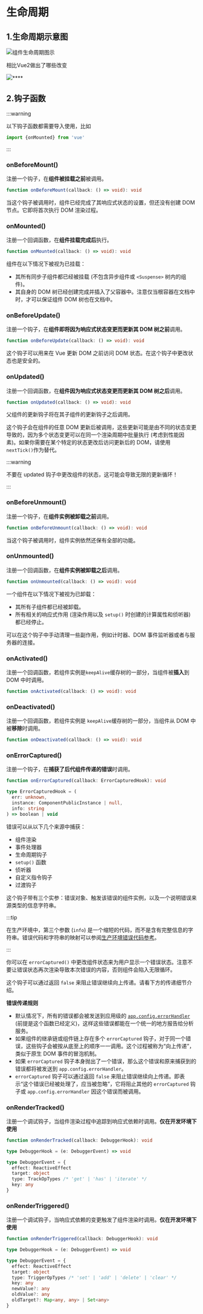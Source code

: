 # 生命周期

## 1.生命周期示意图

![组件生命周期图示](https://gitee.com/xarzhi/picture/raw/master/img/lifecycle_zh-CN.W0MNXI0C.png)

相比Vue2做出了哪些改变

![](https://gitee.com/xarzhi/picture/raw/master/img/v3smzq1.png)****

## 2.钩子函数

:::warning

以下钩子函数都需要导入使用，比如

```js
import {onMounted} from 'vue'
```

:::



### onBeforeMount()

注册一个钩子，在**组件被挂载之前**被调用。

```ts
function onBeforeMount(callback: () => void): void
```

当这个钩子被调用时，组件已经完成了其响应式状态的设置，但还没有创建 DOM 节点。它即将首次执行 DOM 渲染过程。





### onMounted()

注册一个回调函数，在**组件挂载完成后**执行。

```ts
function onMounted(callback: () => void): void
```

组件在以下情况下被视为已挂载：

- 其所有同步子组件都已经被挂载 (不包含异步组件或 `<Suspense>` 树内的组件)。
- 其自身的 DOM 树已经创建完成并插入了父容器中。注意仅当根容器在文档中时，才可以保证组件 DOM 树也在文档中。



### onBeforeUpdate()

注册一个钩子，在**组件即将因为响应式状态变更而更新其 DOM 树之前**调用。

```ts
function onBeforeUpdate(callback: () => void): void
```

这个钩子可以用来在 Vue 更新 DOM 之前访问 DOM 状态。在这个钩子中更改状态也是安全的。



### onUpdated()

注册一个回调函数，在**组件因为响应式状态变更而更新其 DOM 树之后**调用。

```ts
function onUpdated(callback: () => void): void
```

父组件的更新钩子将在其子组件的更新钩子之后调用。

这个钩子会在组件的任意 DOM 更新后被调用，这些更新可能是由不同的状态变更导致的，因为多个状态变更可以在同一个渲染周期中批量执行 (考虑到性能因素)。如果你需要在某个特定的状态更改后访问更新后的 DOM，请使用 `nextTick()`作为替代。

:::warning

不要在 updated 钩子中更改组件的状态，这可能会导致无限的更新循环！

:::



### onBeforeUnmount()

注册一个钩子，在**组件实例被卸载之前**调用。

```ts
function onBeforeUnmount(callback: () => void): void
```

当这个钩子被调用时，组件实例依然还保有全部的功能。



### onUnmounted()

注册一个回调函数，在**组件实例被卸载之后**调用。

```ts
function onUnmounted(callback: () => void): void
```

一个组件在以下情况下被视为已卸载：

- 其所有子组件都已经被卸载。
- 所有相关的响应式作用 (渲染作用以及 `setup()` 时创建的计算属性和侦听器) 都已经停止。

可以在这个钩子中手动清理一些副作用，例如计时器、DOM 事件监听器或者与服务器的连接。



### onActivated()

注册一个回调函数，若组件实例是`keepAlive`缓存树的一部分，当组件被**插入**到 DOM 中时调用。

```ts
function onActivated(callback: () => void): void
```



### onDeactivated()

注册一个回调函数，若组件实例是 `keepAlive`缓存树的一部分，当组件从 DOM 中被**移除**时调用。

```ts
function onDeactivated(callback: () => void): void
```



### onErrorCaptured()

注册一个钩子，在**捕获了后代组件传递的错误**时调用。

```ts
function onErrorCaptured(callback: ErrorCapturedHook): void

type ErrorCapturedHook = (
  err: unknown,
  instance: ComponentPublicInstance | null,
  info: string
) => boolean | void
```

错误可以从以下几个来源中捕获：

- 组件渲染
- 事件处理器
- 生命周期钩子
- `setup()` 函数
- 侦听器
- 自定义指令钩子
- 过渡钩子

这个钩子带有三个实参：错误对象、触发该错误的组件实例，以及一个说明错误来源类型的信息字符串。

:::tip

在生产环境中，第三个参数 (`info`) 是一个缩短的代码，而不是含有完整信息的字符串。错误代码和字符串的映射可以参阅[生产环境错误代码参考](https://cn.vuejs.org/error-reference/#runtime-errors)。

:::

你可以在 `errorCaptured()` 中更改组件状态来为用户显示一个错误状态。注意不要让错误状态再次渲染导致本次错误的内容，否则组件会陷入无限循环。

这个钩子可以通过返回 `false` 来阻止错误继续向上传递。请看下方的传递细节介绍。

**错误传递规则**

- 默认情况下，所有的错误都会被发送到应用级的 [`app.config.errorHandler`](https://cn.vuejs.org/api/application.html#app-config-errorhandler) (前提是这个函数已经定义)，这样这些错误都能在一个统一的地方报告给分析服务。
- 如果组件的继承链或组件链上存在多个 `errorCaptured` 钩子，对于同一个错误，这些钩子会被按从底至上的顺序一一调用。这个过程被称为“向上传递”，类似于原生 DOM 事件的冒泡机制。
- 如果 `errorCaptured` 钩子本身抛出了一个错误，那么这个错误和原来捕获到的错误都将被发送到 `app.config.errorHandler`。
- `errorCaptured` 钩子可以通过返回 `false` 来阻止错误继续向上传递。即表示“这个错误已经被处理了，应当被忽略”，它将阻止其他的 `errorCaptured` 钩子或 `app.config.errorHandler` 因这个错误而被调用。



### onRenderTracked()

注册一个调试钩子，当组件渲染过程中追踪到响应式依赖时调用。**仅在开发环境下使用**

```ts
function onRenderTracked(callback: DebuggerHook): void

type DebuggerHook = (e: DebuggerEvent) => void

type DebuggerEvent = {
  effect: ReactiveEffect
  target: object
  type: TrackOpTypes /* 'get' | 'has' | 'iterate' */
  key: any
}
```



### onRenderTriggered()

注册一个调试钩子，当响应式依赖的变更触发了组件渲染时调用。**仅在开发环境下使用**

```ts
function onRenderTriggered(callback: DebuggerHook): void

type DebuggerHook = (e: DebuggerEvent) => void

type DebuggerEvent = {
  effect: ReactiveEffect
  target: object
  type: TriggerOpTypes /* 'set' | 'add' | 'delete' | 'clear' */
  key: any
  newValue?: any
  oldValue?: any
  oldTarget?: Map<any, any> | Set<any>
}
```

